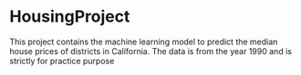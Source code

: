 # HousingProject
This project contains the machine learning model to predict the median house prices of districts in California. The data is from the year 1990 and is strictly for practice purpose
